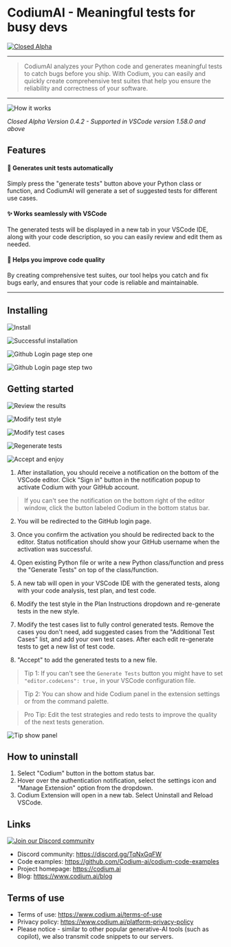 # CodiumAI - Meaningful tests for busy devs

[![Closed Alpha](https://raw.githubusercontent.com/Codium-ai/codium-code-examples/main/media/docs/Closedalphabanner.png)](https://www.codium.ai/#Contact-us)

---

> CodiumAI analyzes your Python code and generates meaningful tests to catch bugs before you ship. With Codium, you can easily and quickly create comprehensive test suites that help you ensure the reliability and correctness of your software.

---

![How it works](https://raw.githubusercontent.com/Codium-ai/codium-code-examples/main/media/docs/v0.4.2-qa-3Full.gif)

_Closed Alpha Version 0.4.2 - Supported in VSCode version 1.58.0 and above_

## Features

#### 🤖 Generates unit tests automatically

Simply press the "generate tests" button above your Python class or function, and CodiumAI will generate a set of suggested tests for different use cases.

#### ✨ Works seamlessly with VSCode

The generated tests will be displayed in a new tab in your VSCode IDE, along with your code description, so you can easily review and edit them as needed.

#### 🚀 Helps you improve code quality

By creating comprehensive test suites, our tool helps you catch and fix bugs early, and ensures that your code is reliable and maintainable.

---

## Installing

![Install](https://raw.githubusercontent.com/Codium-ai/codium-code-examples/main/media/docs/Step1.png)
<br>

![Successful installation](https://raw.githubusercontent.com/Codium-ai/codium-code-examples/main/media/docs/docs/Step2.png)
<br>

![Github Login page step one](https://raw.githubusercontent.com/Codium-ai/codium-code-examples/main/media/docs/docs/Step3.png)
<br>

![Github Login page step two](https://raw.githubusercontent.com/Codium-ai/codium-code-examples/main/media/docs/docs/Step4.png)
<br>

## Getting started

![Review the results](https://raw.githubusercontent.com/Codium-ai/codium-code-examples/main/media/docs/Step5.png)
<br>

![Modify test style](https://raw.githubusercontent.com/Codium-ai/codium-code-examples/main/media/docs/Step6.png)
<br>

![Modify test cases](https://raw.githubusercontent.com/Codium-ai/codium-code-examples/main/media/docs/Step7.png)
<br>

![Regenerate tests](https://raw.githubusercontent.com/Codium-ai/codium-code-examples/main/media/docs/Step8.png)
<br>

![Accept and enjoy](https://raw.githubusercontent.com/Codium-ai/codium-code-examples/main/media/docs/Step9.png)
<br>

1. After installation, you should receive a notification on the bottom of the VSCode editor. Click "Sign in" button in the notification popup to activate Codium with your GitHub account.

> If you can't see the notification on the bottom right of the editor window, click the button labeled Codium in the bottom status bar.

2. You will be redirected to the GitHub login page.

3. Once you confirm the activation you should be redirected back to the editor. Status notification should show your GitHub username when the activation was successful.

4. Open existing Python file or write a new Python class/function and press the "Generate Tests" on top of the class/function.

5. A new tab will open in your VSCode IDE with the generated tests, along with your code analysis, test plan, and test code.

6. Modify the test style in the Plan Instructions dropdown and re-generate tests in the new style.

7. Modify the test cases list to fully control generated tests. Remove the cases you don't need, add suggested cases from the "Additional Test Cases" list, and add your own test cases. After each edit re-generate tests to get a new list of test code.

8. "Accept" to add the generated tests to a new file.

> Tip 1: If you can't see the `Generate Tests` button you might have to set `"editor.codeLens": true,` in your VSCode configuration file.
> <br>

> Tip 2: You can show and hide Codium panel in the extension settings or from the command palette.
> <br>

> Pro Tip: Edit the test strategies and redo tests to improve the quality of the next tests generation.
> <br>

![Tip show panel](https://raw.githubusercontent.com/Codium-ai/codium-code-examples/main/media/docs/Tip1.png)
<br>

## How to uninstall

1. Select "Codium" button in the bottom status bar.
2. Hover over the authentication notification, select the settings icon and "Manage Extension" option from the dropdown.
3. Codium Extension will open in a new tab. Select Uninstall and Reload VSCode.

## Links

[![Join our Discord community](https://raw.githubusercontent.com/Codium-ai/codium-code-examples/main/media/docs/Joincommunity.png)](https://discord.gg/TqNxGqFW)

- Discord community: https://discord.gg/TqNxGqFW
- Code examples: https://github.com/Codium-ai/codium-code-examples
- Project homepage: https://codium.ai
- Blog: https://www.codium.ai/blog

## Terms of use

- Terms of use: https://www.codium.ai/terms-of-use
- Privacy policy: https://www.codium.ai/platform-privacy-policy
- Please notice - similar to other popular generative-AI tools (such as copilot), we also transmit code snippets to our servers.
